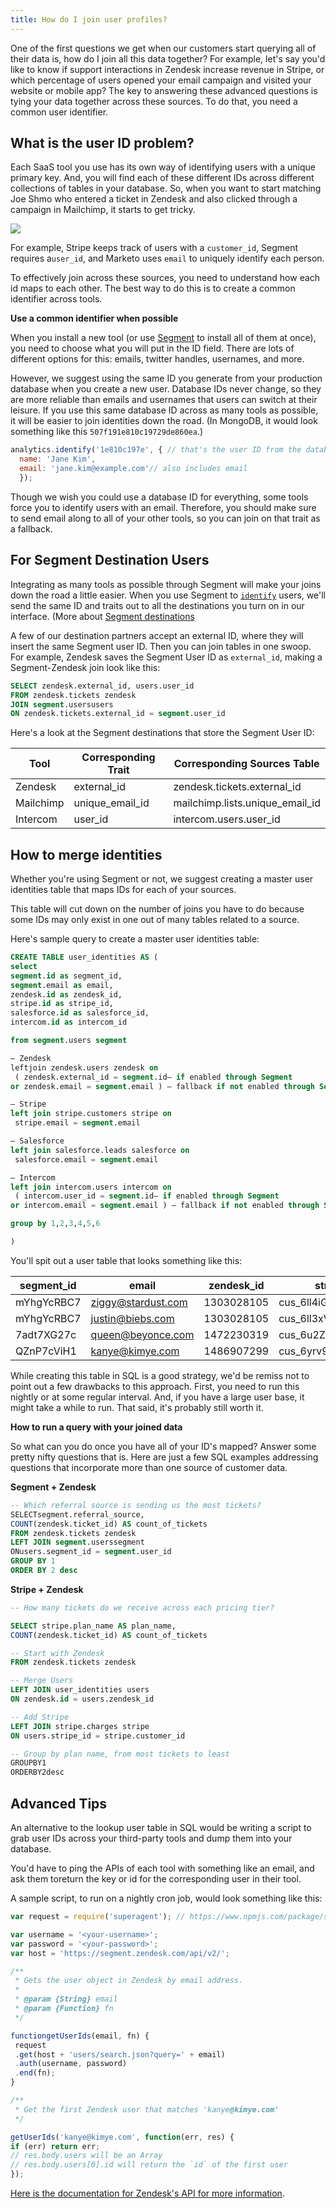 ```yaml
---
title: How do I join user profiles?
---
```


One of the first questions we get when our customers start querying all of their data is, how do I join all this data together? For example, let's say you'd like to know if support interactions in Zendesk increase revenue in Stripe, or which percentage of users opened your email campaign and visited your website or mobile app? The key to answering these advanced questions is tying your data together across these sources. To do that, you need a common user identifier.

## What is the user ID problem?

Each SaaS tool you use has its own way of identifying users with a unique primary key. And, you will find each of these different IDs across different collections of tables in your database. So, when you want to start matching Joe Shmo who entered a ticket in Zendesk and also clicked through a campaign in Mailchimp, it starts to get tricky.

![](images/funnel_qpY6bhaY.png)

For example, Stripe keeps track of users with a `customer_id`, Segment requires a`user_id`, and Marketo uses `email` to uniquely identify each person.

To effectively join across these sources, you need to understand how each id maps to each other. The best way to do this is to create a common identifier across tools.

**Use a common identifier when possible**

When you install a new tool (or use [Segment](https://segment.com/catalog) to install all of them at once), you need to choose what you will put in the ID field. There are lots of different options for this: emails, twitter handles, usernames, and more.

However, we suggest using the same ID you generate from your production database when you create a new user. Database IDs never change, so they are more reliable than emails and usernames that users can switch at their leisure. If you use this same database ID across as many tools as possible, it will be easier to join identities down the road. (In MongoDB, it would look something like this `507f191e810c19729de860ea`.)

```js
analytics.identify('1e810c197e', { // that's the user ID from the database
  name: 'Jane Kim',
  email: 'jane.kim@example.com'// also includes email
  });
```

Though we wish you could use a database ID for everything, some tools force you to identify users with an email. Therefore, you should make sure to send email along to all of your other tools, so you can join on that trait as a fallback.

## For Segment Destination Users

Integrating as many tools as possible through Segment will make your joins down the road a little easier. When you use Segment to [`identify`](https://segment.com/docs/connections/spec/identify) users, we'll send the same ID and traits out to all the destinations you turn on in our interface. (More about [Segment destinations](https://segment.com/docs/connections/destinations/catalog.)

A few of our destination partners accept an external ID, where they will insert the same Segment user ID. Then you can join tables in one swoop. For example, Zendesk saves the Segment User ID as `external_id`, making a Segment-Zendesk join look like this:

```sql
SELECT zendesk.external_id, users.user_id
FROM zendesk.tickets zendesk
JOIN segment.usersusers
ON zendesk.tickets.external_id = segment.user_id
```

Here's a look at the Segment destinations that store the Segment User ID:

| **Tool**  | **Corresponding Trait** | **Corresponding Sources Table**   |
| --------- | ----------------------- | --------------------------------- |
| Zendesk   | external\_id            | zendesk.tickets.external\_id      |
| Mailchimp | unique\_email\_id       | mailchimp.lists.unique\_email\_id |
| Intercom  | user\_id                | intercom.users.user\_id           |


## How to merge identities

Whether you're using Segment or not, we suggest creating a master user identities table that maps IDs for each of your sources.

This table will cut down on the number of joins you have to do because some IDs may only exist in one out of many tables related to a source.

Here's sample query to create a master user identities table:

```sql
CREATE TABLE user_identities AS (
select
segment.id as segment_id,
segment.email as email,
zendesk.id as zendesk_id,
stripe.id as stripe_id,
salesforce.id as salesforce_id,
intercom.id as intercom_id

from segment.users segment

– Zendesk
leftjoin zendesk.users zendesk on
 ( zendesk.external_id = segment.id– if enabled through Segment
or zendesk.email = segment.email ) – fallback if not enabled through Segment

– Stripe
left join stripe.customers stripe on
 stripe.email = segment.email

– Salesforce
left join salesforce.leads salesforce on
 salesforce.email = segment.email

– Intercom
left join intercom.users intercom on
 ( intercom.user_id = segment.id– if enabled through Segment
or intercom.email = segment.email ) – fallback if not enabled through Segment

group by 1,2,3,4,5,6

)
```

You'll spit out a user table that looks something like this:

| **segment\_id** | **email**          | **zendesk\_id** | **stripe\_id**      | **salesforce\_id** | **intercom\_id**         |
| --------------- | ------------------ | --------------- | ------------------- | ------------------ | ------------------------ |
| mYhgYcRBC7      | ziggy@stardust.com | 1303028105      | cus\_6ll4iGAO7X8u7L | 00Q31000014XGRcEAO | 55c8923f67b8d6524600037f |
| mYhgYcRBC7      | justin@biebs.com   | 1303028105      | cus\_6ll3xVVSLIZomI | 00Q31000014XGRcEAO | 55c8923f67b8d6524600037f |
| 7adt7XG27c      | queen@beyonce.com  | 1472230319      | cus\_6u2ZcW3uC8VwZa | 00Q31000014sKCqEAM | 5626dfed2e028608710000ce |
| QZnP7cViH1      | kanye@kimye.com    | 1486907299      | cus\_6yrv9bwLgXN78s | 00Q31000015G7kIEAS | 55f6a142bd531ec6930005fa |

While creating this table in SQL is a good strategy, we'd be remiss not to point out a few drawbacks to this approach. First, you need to run this nightly or at some regular interval. And, if you have a large user base, it might take a while to run. That said, it's probably still worth it.

**How to run a query with your joined data**

So what can you do once you have all of your ID's mapped? Answer some pretty nifty questions that is. Here are just a few SQL examples addressing questions that incorporate more than one source of customer data.

**Segment + Zendesk**

```sql
-- Which referral source is sending us the most tickets?
SELECTsegment.referral_source,
COUNT(zendesk.ticket_id) AS count_of_tickets
FROM zendesk.tickets zendesk
LEFT JOIN segment.userssegment
ONusers.segment_id = segment.user_id
GROUP BY 1
ORDER BY 2 desc
```

**Stripe + Zendesk**

```sql
-- How many tickets do we receive across each pricing tier?

SELECT stripe.plan_name AS plan_name,
COUNT(zendesk.ticket_id) AS count_of_tickets

-- Start with Zendesk
FROM zendesk.tickets zendesk

-- Merge Users
LEFT JOIN user_identities users
ON zendesk.id = users.zendesk_id

-- Add Stripe
LEFT JOIN stripe.charges stripe
ON users.stripe_id = stripe.customer_id

-- Group by plan name, from most tickets to least
GROUPBY1
ORDERBY2desc
```

## Advanced Tips

An alternative to the lookup user table in SQL would be writing a script to grab user IDs across your third-party tools and dump them into your database.

You'd have to ping the APIs of each tool with something like an email, and ask them toreturn the key or id for the corresponding user in their tool.

A sample script, to run on a nightly cron job, would look something like this:

```js
var request = require('superagent'); // https://www.npmjs.com/package/superagent

var username = '<your-username>';
var password = '<your-password>';
var host = 'https://segment.zendesk.com/api/v2/';

/**
 * Gets the user object in Zendesk by email address.
 *
 * @param {String} email
 * @param {Function} fn
 */

functiongetUserIds(email, fn) {
 request
 .get(host + 'users/search.json?query=' + email)
 .auth(username, password)
 .end(fn);
}

/**
 * Get the first Zendesk user that matches 'kanye@kimye.com'
 */

getUserIds('kanye@kimye.com', function(err, res) {
if (err) return err;
// res.body.users will be an Array
// res.body.users[0].id will return the `id` of the first user
});
```

[Here is the documentation for Zendesk's API for more information](https://developer.zendesk.com/rest_api/docs/core/users).
